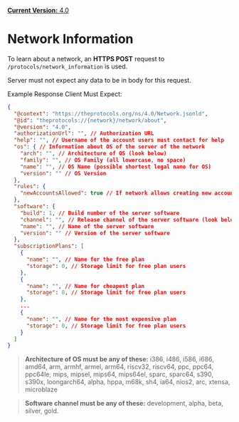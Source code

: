 [**Current Version:** 4.0](README.md)

# Network Information

To learn about a network, an **HTTPS POST** request to `/protocols/network_information` is used.

Server must not expect any data to be in body for this request.

Example Response Client Must Expect:

```json
{
  "@context": "https://theprotocols.org/ns/4.0/Network.jsonld",
  "@id": "theprotocols://{network}/network/about",
  "@version": "4.0",
  "authorizationUrl": "", // Authorization URL
  "help": "", // Username of the account users must contact for help
  "os": { // Information about OS of the server of the network
    "arch": "", // Architecture of OS (look below)
    "family": "", // OS Family (all lowercase, no space)
    "name": "", // OS Name (possible shortest legal name for OS)
    "version": "" // OS Version
  },
  "rules": {
    "newAccountsAllowed": true // If network allows creating new accounts
  },
  "software": {
    "build": 1, // Build number of the server software
    "channel": "", // Release channel of the server software (look below)
    "name": "", // Name of the server software
    "version": "" // Version of the server software
  },
  "subscriptionPlans": [
    {
      "name": "", // Name for the free plan
      "storage": 0, // Storage limit for free plan users
    },
    {
      "name": "", // Name for cheapest plan
      "storage": 0, // Storage limit for free plan users
    },
    ...
    {
      "name": "", // Name for the most expensive plan
      "storage": 0, // Storage limit for free plan users
    }
  ]
}
```

> **Architecture of OS must be any of these:** i386, i486, i586, i686, amd64, arm, armhf, armel, arm64, riscv32, riscv64, ppc, ppc64, ppc64le, mips, mipsel, mips64, mips64el, sparc, sparc64, s390, s390x, loongarch64, alpha, hppa, m68k, sh4, ia64, nios2, arc, xtensa, microblaze

> **Software channel must be any of these:** development, alpha, beta, silver, gold.
